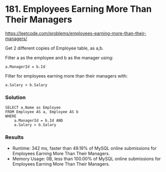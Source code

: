 # 181. Employees Earning More Than Their Managers

https://leetcode.com/problems/employees-earning-more-than-their-managers/

Get 2 different copies of Employee table, as a,b. 

Filter a as the employee and b as the manager using:

```a.ManagerId = b.Id```

Filter for employees earning more than their managers with:

```a.Salary > b.Salary```

### Solution
```
SELECT a.Name as Employee
FROM Employee AS a, Employee AS b
WHERE
    a.ManagerId = b.Id AND
    a.Salary > b.Salary
```

### Results
- Runtime: 342 ms, faster than 49.19% of MySQL online submissions for Employees Earning More Than Their Managers.
- Memory Usage: 0B, less than 100.00% of MySQL online submissions for Employees Earning More Than Their Managers.